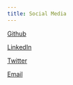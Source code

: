 ```yaml
---
title: Social Media
---
```


[Github](https://github.com/dhruvag2000)

[LinkedIn](https://www.linkedin.com/in/dhruva-gole/)

[Twitter](https://twitter.com/DhruvaGole)

[Email](mailto:goledhruva@gmail.com)
